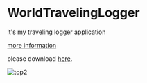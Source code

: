 # WorldTravelingLogger
it's my traveling logger application

[more information](https://github.com/yomai-hiyashidewa/WorldTravelingLogger/wiki)

please download [here](https://github.com/yomai-hiyashidewa/WorldTravelingLogger/tree/main/Release).

![top2](https://github.com/user-attachments/assets/c77cf895-27ff-4865-84f6-7340387b5927)
